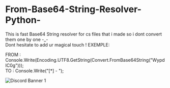 # From-Base64-String-Resolver-Python-
This is fast Base64 String resolver for cs files that i made so i dont convert them one by one -_-<br>
Dont hesitate to add ur magical touch !
EXEMPLE:

FROM : Console.Write(Encoding.UTF8.GetString(Convert.FromBase64String("WypdIC0g")));<br>
TO : Console.Write("[*] - "); 

<img src="https://discordapp.com/api/guilds/847892794710425631/widget.png?style=banner1" alt="Discord Banner 1"/>
